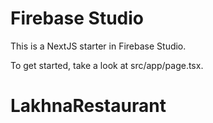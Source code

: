 # Firebase Studio

This is a NextJS starter in Firebase Studio.

To get started, take a look at src/app/page.tsx.
# LakhnaRestaurant
